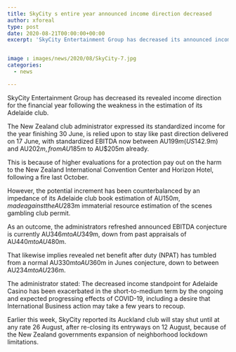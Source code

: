 ```yaml
---
title: SkyCity s entire year announced income direction decreased
author: xforeal 
type: post
date: 2020-08-21T00:00:00+00:00
excerpt: 'SkyCity Entertainment Group has decreased its announced income direction for the monetary year following the impedance in the estimation of its Adelaide casino '


image : images/news/2020/08/SkyCity-7.jpg
categories:
  - news

---
```

SkyCity Entertainment Group has decreased its revealed income direction for the financial year following the weakness in the estimation of its Adelaide club. 

The New Zealand club administrator expressed its standardized income for the year finishing 30 June, is relied upon to stay like past direction delivered on 17 June, with standardized EBITDA now between AU$199m (US$142.9m) and AU$202m, from AU$185m to AU$205m already. 

This is because of higher evaluations for a protection pay out on the harm to the New Zealand International Convention Center and Horizon Hotel, following a fire last October. 

However, the potential increment has been counterbalanced by an impedance of its Adelaide club book estimation of AU$150m, made against the AU$283m immaterial resource estimation of the scenes gambling club permit. 

As an outcome, the administrators refreshed announced EBITDA conjecture is currently AU$346m to AU$349m, down from past appraisals of AU$440m to AU$480m. 

That likewise implies revealed net benefit after duty (NPAT) has tumbled from a normal AU$330m to AU$360m in Junes conjecture, down to between AU$234m to AU$236m. 

The administrator stated: The decreased income standpoint for Adelaide Casino has been exacerbated in the short-to-medium term by the ongoing and expected progressing effects of COVID-19, including a desire that International Business action may take a few years to recoup. 

Earlier this week, SkyCity reported its Auckland club will stay shut until at any rate 26 August, after re-closing its entryways on 12 August, because of the New Zealand governments expansion of neighborhood lockdown limitations.